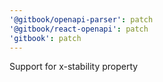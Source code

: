 ```yaml
---
'@gitbook/openapi-parser': patch
'@gitbook/react-openapi': patch
'gitbook': patch
---
```


Support for x-stability property
